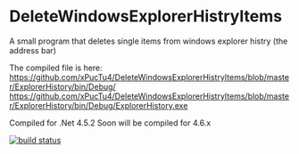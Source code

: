 # DeleteWindowsExplorerHistryItems
A small program that deletes single items from windows explorer histry (the address bar)

The compiled file is here:
https://github.com/xPucTu4/DeleteWindowsExplorerHistryItems/blob/master/ExplorerHistory/bin/Debug/
https://github.com/xPucTu4/DeleteWindowsExplorerHistryItems/blob/master/ExplorerHistory/bin/Debug/ExplorerHistory.exe

Compiled for .Net 4.5.2
Soon will be compiled for 4.6.x

[![build status](http://Git.Pleven-DaGe.Net/root/DeleteWindowsExplorerHistryItems/badges/master/build.svg)](http://Git.Pleven-DaGe.Net/root/DeleteWindowsExplorerHistryItems/commits/master)